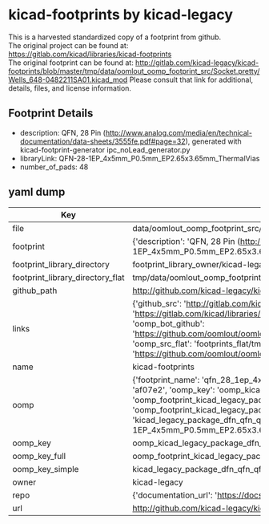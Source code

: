 # kicad-footprints by kicad-legacy  
This is a harvested standardized copy of a footprint from github.  
The original project can be found at:  
https://gitlab.com/kicad/libraries/kicad-footprints  
The original footprint can be found at:
http://gitlab.com/kicad-legacy/kicad-footprints/blob/master/tmp/data/oomlout_oomp_footprint_src/Socket.pretty/Wells_648-0482211SA01.kicad_mod
Please consult that link for additional, details, files, and license information.  
## Footprint Details
* description: QFN, 28 Pin (http://www.analog.com/media/en/technical-documentation/data-sheets/3555fe.pdf#page=32), generated with kicad-footprint-generator ipc_noLead_generator.py  
* libraryLink: QFN-28-1EP_4x5mm_P0.5mm_EP2.65x3.65mm_ThermalVias  
* number_of_pads: 48  
## yaml dump  
| Key | Value |  
| --- | --- |  
| file | data/oomlout_oomp_footprint_src/kicad-footprints/Package_DFN_QFN.pretty/QFN-28-1EP_4x5mm_P0.5mm_EP2.65x3.65mm_ThermalVias.kicad_mod |  
| footprint | {'description': 'QFN, 28 Pin (http://www.analog.com/media/en/technical-documentation/data-sheets/3555fe.pdf#page=32), generated with kicad-footprint-generator ipc_noLead_generator.py', 'libraryLink': 'QFN-28-1EP_4x5mm_P0.5mm_EP2.65x3.65mm_ThermalVias', 'number_of_pads': 48} |  
| footprint_library_directory | footprint_library_owner/kicad-legacy_kicad-footprints |  
| footprint_library_directory_flat | tmp/data/oomlout_oomp_footprint_src/footprints_flat/kicad_legacy_package_dfn_qfn_qfn_28_1ep_4x5mm_p0_5mm_ep2_65x3_65mm_thermalvias/working |  
| github_path | http://github.com/kicad-legacy/kicad-footprints/blob/master/tmp/data/oomlout_oomp_footprint_src/Package_DFN_QFN.pretty/QFN-28-1EP_4x5mm_P0.5mm_EP2.65x3.65mm_ThermalVias.kicad_mod |  
| links | {'github_src': 'http://gitlab.com/kicad-legacy/kicad-footprints/blob/master/tmp/data/oomlout_oomp_footprint_src/Socket.pretty/Wells_648-0482211SA01.kicad_mod', 'github_src_repo': 'https://gitlab.com/kicad/libraries/kicad-footprints', 'oomp_bot': 'tmp/data/oomlout_oomp_footprint_src/footprints/kicad_legacy_package_dfn_qfn_qfn_28_1ep_4x5mm_p0_5mm_ep2_65x3_65mm_thermalvias/working', 'oomp_bot_github': 'https://github.com/oomlout/oomlout_oomp_footprint_bot/tree/main/tmp/data/oomlout_oomp_footprint_src/footprints/kicad_legacy_package_dfn_qfn_qfn_28_1ep_4x5mm_p0_5mm_ep2_65x3_65mm_thermalvias/working', 'oomp_src_flat': 'footprints_flat/tmp/data/oomlout_oomp_footprint_src/footprints_flat/kicad_legacy_package_dfn_qfn_qfn_28_1ep_4x5mm_p0_5mm_ep2_65x3_65mm_thermalvias/working', 'oomp_src_flat_github': 'https://github.com/oomlout/oomlout_oomp_footprint_src/tree/main/tmp/data/oomlout_oomp_footprint_src/footprints_flat/kicad_legacy_package_dfn_qfn_qfn_28_1ep_4x5mm_p0_5mm_ep2_65x3_65mm_thermalvias/working'} |  
| name | kicad-footprints |  
| oomp | {'footprint_name': 'qfn_28_1ep_4x5mm_p0_5mm_ep2_65x3_65mm_thermalvias', 'library_name': 'package_dfn_qfn', 'md5': 'af07e28f41358904cbaca54771019d2c', 'md5_10': 'af07e28f41', 'md5_5': 'af07e', 'md5_6': 'af07e2', 'oomp_key': 'oomp_kicad_legacy_package_dfn_qfn_qfn_28_1ep_4x5mm_p0_5mm_ep2_65x3_65mm_thermalvias', 'oomp_key_extra': 'oomp_footprint_kicad_legacy_package_dfn_qfn_qfn_28_1ep_4x5mm_p0_5mm_ep2_65x3_65mm_thermalvias', 'oomp_key_full': 'oomp_footprint_kicad_legacy_package_dfn_qfn_qfn_28_1ep_4x5mm_p0_5mm_ep2_65x3_65mm_thermalvias_af07e2', 'oomp_key_simple': 'kicad_legacy_package_dfn_qfn_qfn_28_1ep_4x5mm_p0_5mm_ep2_65x3_65mm_thermalvias', 'original_filename': 'data/oomlout_oomp_footprint_src/kicad-footprints/Package_DFN_QFN.pretty/QFN-28-1EP_4x5mm_P0.5mm_EP2.65x3.65mm_ThermalVias.kicad_mod', 'owner_name': 'kicad_legacy'} |  
| oomp_key | oomp_kicad_legacy_package_dfn_qfn_qfn_28_1ep_4x5mm_p0_5mm_ep2_65x3_65mm_thermalvias |  
| oomp_key_full | oomp_footprint_kicad_legacy_package_dfn_qfn_qfn_28_1ep_4x5mm_p0_5mm_ep2_65x3_65mm_thermalvias |  
| oomp_key_simple | kicad_legacy_package_dfn_qfn_qfn_28_1ep_4x5mm_p0_5mm_ep2_65x3_65mm_thermalvias |  
| owner | kicad-legacy |  
| repo | {'documentation_url': 'https://docs.github.com/rest/repos/repos#get-a-repository', 'message': 'Not Found'} |  
| url | http://github.com/kicad-legacy/kicad-footprints |  

